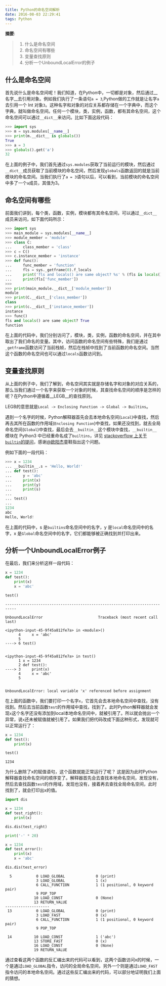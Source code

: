 ```yaml
---
title: Python的命名空间解析
date: 2016-08-03 22:29:41
tags: Python
---
```


__摘要__:
> 1. 什么是命名空间
> 2. 命名空间有哪些
> 3. 变量查找原则
> 4. 分析一个UnboundLocalError的例子


<!-- more -->

## 什么是命名空间

首先说什么是命名空间呢！我们知道，在Python中，一切都是对象，然后通过__名字__去引用对象。例如我们执行了一条语句`a = 3`,Python做的工作就是让名字`a`去引用一个 Int 对象`3`。这种名字和对象的对应关系都存储在一个字典中，而这个字典，就叫做命名空间。任何一个模块，类，实例，函数，都有其命名空间，这个命名空间可以通过`__dict__`来访问。比如下面这段代码：


```python
>>> import sys
>>> m = sys.modules[__name__]
>>> print(m.__dict__ is globals())
True
>>> a = 3
>>> globals().get('a')
32
```

在上面的例子中，我们首先通过`sys.modules`获取了当前运行的模块，然后通过`__dict__`成员获取了当前模块的命名空间，然后发现`globals`函数返回的就是当前模块的命名空间。当我们执行了`a = 3`语句以后，可以看到，当前模块的命名空间中多了一个`a`成员，其值为3。

## 命名空间有哪些

前面我们讲到，每个类，函数，实例，模块都有其命名空间，可以通过`__dict__`成员来访问，如下面代码所示：

```python
>>> import sys
>>> main_module = sys.modules[__name__]
>>> module_member = 'module'
>>> class C:
...     class_member = 'class'
>>> c = C()
>>> c.instance_member = 'instance'
>>> def func():
...     func_member = 'function'
...     fls = sys._getframe(0).f_locals
...     print('fls and locals() are same object? %s' % (fls is locals()))
...     print(fls['func_member'])
>>>
>>> print(main_module.__dict__['module_member'])
module
>>> print(C.__dict__['class_member'])
class
>>> print(c.__dict__['instance_member'])
instance
>>> func()
fls and locals() are same object? True
function
```

在上面的代码中，我们分别访问了，模块，类，实例，函数的命名空间，并在其中取出了我们命名的变量。其中，访问函数的命名空间有些特殊，我们是通过`_getframe`函数访问了当前栈帧，然后在栈帧中找到了当前函数的命名空间。当然这个函数的命名空间也可以通过`locals`函数访问到。

## 变量查找原则

从上面的例子中，我们了解到，命名空间其实就是存储名字和对象的对应关系的，那么当我们通过一个名字来获取一个对象的时候，其查找命名空间的顺序是怎样的呢？在Python中遵循着__LEGB__的查找原则。

LEGB的意思就是`Local -> Enclosing Function -> Global -> Builtins`。

遇到一个名字的时候，Python解释器首先会去本地命名空间(`Local`)中查找，然后再去其所在函数的作用域(`Enclosing Function`)中查找，如果还没找到，就去全局命名空间(`Global`)中查找，最后会去`__builtin__`这个模块中查找，`__builtin__`模块在 Python3 中已经重命名成了`builtins`，详见 [stackoverflow 上关于`builtin`的提问](http://stackoverflow.com/questions/9047745/where-is-the-builtin-module-in-python3-why-was-it-renamed)，感谢[@欧阳杰](https://gold.xitu.io/entry/5859fdb3570c3500691df8de/detail)童鞋指出这个问题。

例如下面的一段代码：

```python
>>> x = 1234
... __builtin__.s = 'Hello, World!'
... def test():
...     y = 'abc'
...     print(x)
...     print(y)
...     print(s)
...
... test()
...
1234
abc
Hello, World!
```

在上面的代码中，s 是`builtins`命名空间中的名字，y 是`local`命名空间中的名字，x 是`Global`命名空间中的名字，它们都能够被正确找到并打印出来。

## 分析一个UnboundLocalError例子

在最后，我们来分析这样一段代码：

```python
x = 1234
def test():
    print(x)
    x = 'abc'

test()
```


    ---------------------------------------------------------------------------

    UnboundLocalError                         Traceback (most recent call last)

    <ipython-input-45-9f45a812fe7a> in <module>()
          4     x = 'abc'
          5
    ----> 6 test()


    <ipython-input-45-9f45a812fe7a> in test()
          1 x = 1234
          2 def test():
    ----> 3     print(x)
          4     x = 'abc'
          5


    UnboundLocalError: local variable 'x' referenced before assignment

在上面的函数中，我们要打印一个名字`x`，它首先会去本地命名空间中查找，没有找到。然后去当前函数`test`的作用域中查找，找到了。此时Python解释器就会发现`x`这个名字还没有添加到local本地命名空间中，就被引用了。所以就会抛出一个异常，说`x`还未被赋值就被引用了。如果我们把代码改成下面这种形式，发现就可以正常运行了：


```python
x = 1234
def test():
    print(x)

test()
```

    1234


为什么删除了x的赋值语句，这个函数就能正常运行了呢？
这是因为此时Python解释器查找命名空间的顺序变了。解释器首先会去查找本地命名空间，发现没有，然后去查找函数`test`的作用域，发现也没有，接着再去查找全局命名空间，此时找到了，就会打印出x的值。


```python
import dis

x = 1234
def test_right():
    print(x)

dis.dis(test_right)

print('-' * 20)

x = 1234
def test_error():
    print(x)
    x = 'abc'

dis.dis(test_error)
```

      5           0 LOAD_GLOBAL              0 (print)
                  3 LOAD_GLOBAL              1 (x)
                  6 CALL_FUNCTION            1 (1 positional, 0 keyword pair)
                  9 POP_TOP
                 10 LOAD_CONST               0 (None)
                 13 RETURN_VALUE
    --------------------
     13           0 LOAD_GLOBAL              0 (print)
                  3 LOAD_FAST                0 (x)
                  6 CALL_FUNCTION            1 (1 positional, 0 keyword pair)
                  9 POP_TOP

     14          10 LOAD_CONST               1 ('abc')
                 13 STORE_FAST               0 (x)
                 16 LOAD_CONST               0 (None)
                 19 RETURN_VALUE


通过查看这两个函数的反汇编出来的代码可以看到，这两个函数访问x的时候，一个是通过`LOAD_GLOBAL`指令，访问的全局命名空间，另外一个则是通过`LOAD_FAST`指令访问的本地命名空间。通过这些反汇编出来的代码，可以部分地证明我们上面的猜想。
